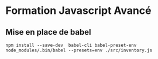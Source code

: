 # Formation Javascript Avancé

## Mise en place de babel
`npm install --save-dev  babel-cli babel-preset-env`
`node_modules/.bin/babel --presets=env ./src/inventory.js `
